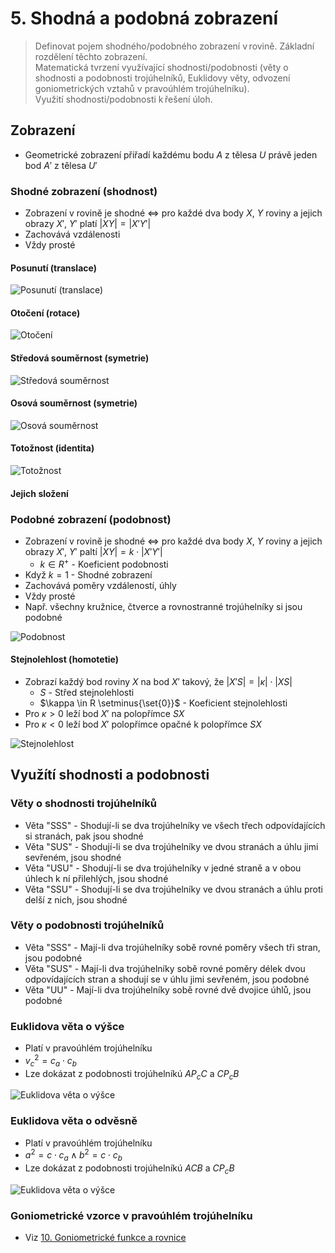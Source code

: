 # 5. Shodná a podobná zobrazení

> Definovat pojem shodného/podobného zobrazení v rovině. Základní rozdělení těchto zobrazení. \
> Matematická tvrzení využívající shodnosti/podobnosti (věty o shodnosti a podobnosti trojúhelníků, Euklidovy věty, odvození goniometrických vztahů v pravoúhlém trojúhelníku). \
> Využití shodnosti/podobnosti k řešení úloh.

## Zobrazení

- Geometrické zobrazení přiřadí každému bodu $A$ z tělesa $U$ právě jeden bod $A'$ z tělesa $U'$

### Shodné zobrazení (shodnost)

- Zobrazení v rovině je shodné $\iff$ pro každé dva body $X, \ Y$ roviny a jejich obrazy $X', \ Y'$ platí $|XY| = |X'Y'|$
- Zachovává vzdálenosti
- Vždy prosté

#### Posunutí (translace)

![Posunutí (translace)](./posunuti.png)

#### Otočení (rotace)

![Otočení](./otoceni.png)

#### Středová souměrnost (symetrie)

![Středová souměrnost](./stredova_soumernost.png)

#### Osová souměrnost (symetrie)

![Osová souměrnost](./osova_soumernost.png)

#### Totožnost (identita)

![Totožnost](./totoznost.png)

#### Jejich složení

### Podobné zobrazení (podobnost)

- Zobrazení v rovině je shodné $\iff$ pro každé dva body $X, \ Y$ roviny a jejich obrazy $X', \ Y'$ paltí $|XY| = k \cdot |X'Y'|$
  - $k \in R^+$ - Koeficient podobnosti
- Když $k = 1$ - Shodné zobrazení
- Zachovává poměry vzdáleností, úhly
- Vždy prosté
- Např. všechny kružnice, čtverce a rovnostranné trojúhelníky si jsou podobné

![Podobnost](./podobnost.png)

#### Stejnolehlost (homotetie)

- Zobrazí každý bod roviny $X$ na bod $X'$ takový, že $|X'S| = |\kappa| \cdot |XS|$
  - $S$ - Střed stejnolehlosti
  - $\kappa \in R \setminus{\set{0}}$ - Koeficient stejnolehlosti
- Pro $\kappa > 0$ leží bod $X'$ na polopřímce $SX$
- Pro $\kappa < 0$ leží bod $X'$ polopřímce opačné k polopřímce $SX$

![Stejnolehlost](./stejnolehlost.png)

## Využítí shodnosti a podobnosti

### Věty o shodnosti trojúhelníků

- Věta "SSS" - Shodují-li se dva trojúhelníky ve všech třech odpovídajících si stranách, pak jsou shodné
- Věta "SUS" - Shodují-li se dva trojúhelníky ve dvou stranách a úhlu jimi sevřeném, jsou shodné
- Věta "USU" - Shodují-li se dva trojúhelníky v jedné straně a v obou úhlech k ní přilehlých, jsou shodné
- Věta "SSU" - Shodují-li se dva trojúhelníky ve dvou stranách a úhlu proti delší z nich, jsou shodné

### Věty o podobnosti trojúhelníků

- Věta "SSS" - Mají-li dva trojúhelníky sobě rovné poměry všech tři stran, jsou podobné
- Věta "SUS" - Mají-li dva trojúhelníky sobě rovné poměry délek dvou odpovídajících stran a shodují se v úhlu jimi sevřeném, jsou podobné
- Věta "UU" - Mají-li dva trojúhelníky sobě rovné dvě dvojice úhlů, jsou podobné

### Euklidova věta o výšce

- Platí v pravoúhlém trojúhelníku
- $v^2_c = c_a \cdot c_b$
- Lze dokázat z podobnosti trojúhelníkú $A P_c C$ a $C P_c B$

![Euklidova věta o výšce](./veta_o_vysce.png)

### Euklidova věta o odvěsně

- Platí v pravoúhlém trojúhelníku
- $a^2 = c \cdot c_a \land b^2 = c \cdot c_b$
- Lze dokázat z podobnosti trojúhelníkú $A C B$ a $C P_c B$

![Euklidova věta o výšce](./veta_o_odvesne.png)

### Goniometrické vzorce v pravoúhlém trojúhelníku

- Viz [10. Goniometrické funkce a rovnice](../10/_.md#p%C5%99es-pom%C4%9Bry-d%C3%A9lek-stran-v-pravo%C3%BAhl%C3%A9m-troj%C3%BAheln%C3%ADku)
